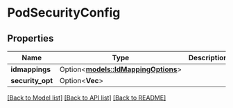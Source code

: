 # PodSecurityConfig

## Properties

Name | Type | Description | Notes
------------ | ------------- | ------------- | -------------
**idmappings** | Option<[**models::IdMappingOptions**](IDMappingOptions.md)> |  | [optional]
**security_opt** | Option<**Vec<String>**> |  | [optional]

[[Back to Model list]](../README.md#documentation-for-models) [[Back to API list]](../README.md#documentation-for-api-endpoints) [[Back to README]](../README.md)


